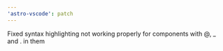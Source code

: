```yaml
---
'astro-vscode': patch
---
```


Fixed syntax highlighting not working properly for components with @, \_ and . in them
